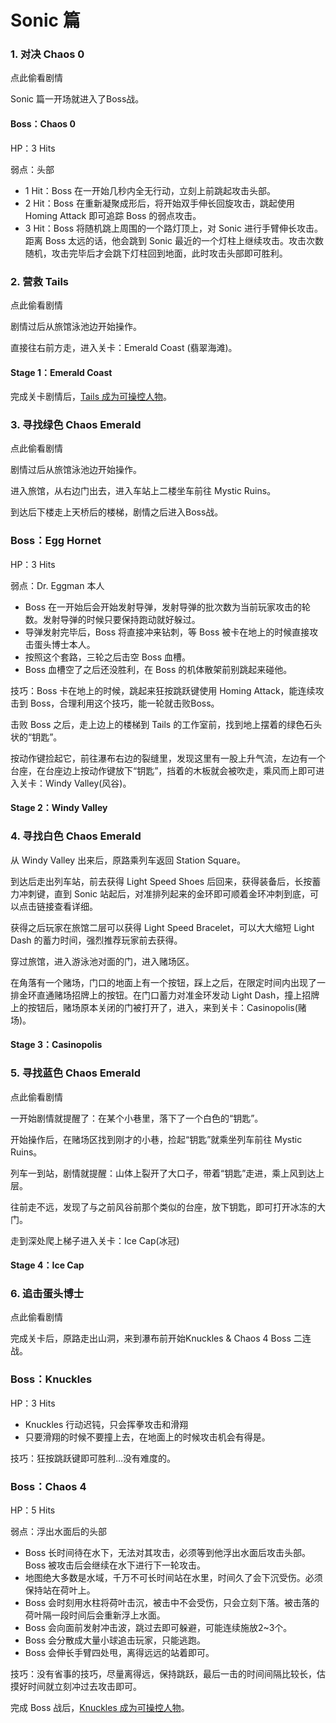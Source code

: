# Sonic 篇

### 1. 对决 Chaos 0

点此偷看剧情

Sonic 篇一开场就进入了Boss战。

#### **Boss：Chaos 0**

HP：3 Hits

弱点：头部

* 1 Hit：Boss 在一开始几秒内全无行动，立刻上前跳起攻击头部。
* 2 Hit：Boss 在重新凝聚成形后，将开始双手伸长回旋攻击，跳起使用 Homing Attack 即可追踪 Boss 的弱点攻击。
* 3 Hit：Boss 将随机跳上周围的一个路灯顶上，对 Sonic 进行手臂伸长攻击。距离 Boss 太远的话，他会跳到 Sonic 最近的一个灯柱上继续攻击。攻击次数随机，攻击完毕后才会跳下灯柱回到地面，此时攻击头部即可胜利。

### 2. 营救 Tails

点此偷看剧情

剧情过后从旅馆泳池边开始操作。

直接往右前方走，进入关卡：Emerald Coast \(翡翠海滩\)。

#### Stage 1：Emerald Coast

完成关卡剧情后，[Tails 成为可操控人物](#tails-篇)。

### 3. 寻找绿色 Chaos Emerald

点此偷看剧情

剧情过后从旅馆泳池边开始操作。

进入旅馆，从右边门出去，进入车站上二楼坐车前往 Mystic Ruins。

到达后下楼走上天桥后的楼梯，剧情之后进入Boss战。

### Boss：Egg Hornet

HP：3 Hits

弱点：Dr. Eggman 本人

* Boss 在一开始后会开始发射导弹，发射导弹的批次数为当前玩家攻击的轮数。发射导弹的时候只要保持跑动就好躲过。
* 导弹发射完毕后，Boss 将直接冲来钻刺，等 Boss 被卡在地上的时候直接攻击蛋头博士本人。
* 按照这个套路，三轮之后击空 Boss 血槽。
* Boss 血槽空了之后还没胜利，在 Boss 的机体散架前别跳起来碰他。

技巧：Boss 卡在地上的时候，跳起来狂按跳跃键使用 Homing Attack，能连续攻击到 Boss，合理利用这个技巧，能一轮就击败Boss。

击败 Boss 之后，走上边上的楼梯到 Tails 的工作室前，找到地上摆着的绿色石头状的“钥匙”。

按动作键捡起它，前往瀑布右边的裂缝里，发现这里有一股上升气流，左边有一个台座，在台座边上按动作键放下“钥匙”，挡着的木板就会被吹走，乘风而上即可进入关卡：Windy Valley\(风谷\)。

#### Stage 2：Windy Valley

### 4. 寻找白色 Chaos Emerald

从 Windy Valley 出来后，原路乘列车返回 Station Square。

到达后走出列车站，前去获得 Light Speed Shoes 后回来，获得装备后，长按蓄力冲刺键，直到 Sonic 站起后，对准排列起来的金环即可顺着金环冲刺到底，可以点击链接查看详细。

获得之后玩家在旅馆二层可以获得 Light Speed Bracelet，可以大大缩短 Light Dash 的蓄力时间，强烈推荐玩家前去获得。

穿过旅馆，进入游泳池对面的门，进入赌场区。

在角落有一个赌场，门口的地面上有一个按钮，踩上之后，在限定时间内出现了一排金环直通赌场招牌上的按钮。在门口蓄力对准金环发动 Light Dash，撞上招牌上的按钮后，赌场原本关闭的门被打开了，进入，来到关卡：Casinopolis\(赌场\)。

#### Stage 3：Casinopolis

### 5. 寻找蓝色 Chaos Emerald

点此偷看剧情

一开始剧情就提醒了：在某个小巷里，落下了一个白色的“钥匙”。

开始操作后，在赌场区找到刚才的小巷，捡起“钥匙”就乘坐列车前往 Mystic Ruins。

列车一到站，剧情就提醒：山体上裂开了大口子，带着“钥匙”走进，乘上风到达上层。

往前走不远，发现了与之前风谷前那个类似的台座，放下钥匙，即可打开冰冻的大门。

走到深处爬上梯子进入关卡：Ice Cap\(冰冠\)

#### Stage 4：Ice Cap

### 6. 追击蛋头博士

点此偷看剧情

完成关卡后，原路走出山洞，来到瀑布前开始Knuckles & Chaos 4 Boss 二连战。

### Boss：Knuckles

HP：3 Hits

* Knuckles 行动迟钝，只会挥拳攻击和滑翔
* 只要滑翔的时候不要撞上去，在地面上的时候攻击机会有得是。

技巧：狂按跳跃键即可胜利…没有难度的。

### Boss：Chaos 4

HP：5 Hits

弱点：浮出水面后的头部

* Boss 长时间待在水下，无法对其攻击，必须等到他浮出水面后攻击头部。Boss 被攻击后会继续在水下进行下一轮攻击。
* 地图绝大多数是水域，千万不可长时间站在水里，时间久了会下沉受伤。必须保持站在荷叶上。
* Boss 会时刻用水柱将荷叶击沉，被击中不会受伤，只会立刻下落。被击落的荷叶隔一段时间后会重新浮上水面。
* Boss 会向面前发射冲击波，跳过去即可躲避，可能连续施放2~3个。
* Boss 会分散成大量小球追击玩家，只能逃跑。
* Boss 会伸长手臂四处甩，离得远远的站着即可。

技巧：没有省事的技巧，尽量离得远，保持跳跃，最后一击的时间间隔比较长，估摸好时间就立刻冲过去攻击即可。

完成 Boss 战后，[Knuckles 成为可操控人物](#knuckles-篇)。

